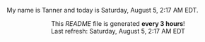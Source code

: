 My name is Tanner and today is Saturday, August 5, 2:17 AM EDT.

<p align="center">This <i>README</i> file is generated <b>every 3 hours</b>!</br>Last refresh: Saturday, August 5, 2:17 AM EDT<br /></p>
